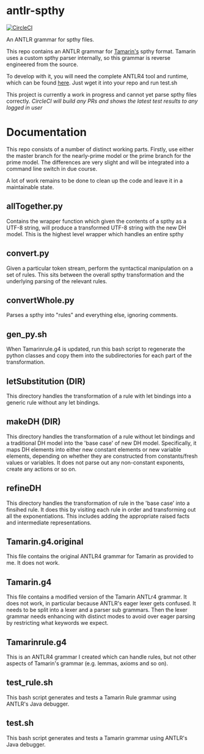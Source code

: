# antlr-spthy

[![CircleCI](https://circleci.com/gh/galadran/antlr-spthy.svg?style=svg)](https://circleci.com/gh/galadran/antlr-spthy)

An ANTLR grammar for spthy files. 

This repo contains an ANTLR grammar for [Tamarin's](https://tamarin-prover.github.io/) spthy format. Tamarin uses a custom spthy parser internally, so this grammar is reverse engineered from the source. 

To develop with it, you will need the complete ANTLR4 tool and runtime, which can be found [here](https://www.antlr.org/download/antlr-4.7.2-complete.jar). Just wget it into your repo and run test.sh

This project is currently a work in progress and cannot yet parse spthy files correctly. *CircleCI will build any PRs and shows the latest test results to any logged in user*

# Documentation 

This repo consists of a number of distinct working parts. Firstly, use either the master branch for the nearly-prime model or the prime branch for the prime model. The differences are very slight and will be integrated into a command line switch in due course. 

A lot of work remains to be done to clean up the code and leave it in a maintainable state.

## allTogether.py

Contains the wrapper function which given the contents of a spthy as a UTF-8 string, will produce a transformed UTF-8 string with the new DH model. This is the highest level wrapper which handles an entire spthy

## convert.py

Given a particular token stream, perform the syntactical manipulation on a set of rules. This sits between the overall spthy transformation and the underlying parsing of the relevant rules. 

## convertWhole.py

Parses a spthy into "rules" and everything else, ignoring comments. 

## gen_py.sh

When Tamarinrule.g4 is updated, run this bash script to regenerate the python classes and copy them into the subdirectories for each part of the transformation. 

## letSubstitution (DIR)

This directory handles the transformation of a rule with let bindings into a generic rule without any let bindings. 

## makeDH (DIR)

This directory handles the transformation of a rule without let bindings and a traditional DH model into the 'base case' of new DH model. Specifically, it maps DH elements into either new constant elements or new variable elements, depending on whether they are constructed from constants/fresh values or variables. It does not parse out any non-constant exponents, create any actions or so on. 

## refineDH

This directory handles the transformation of rule in the 'base case' into a finsihed rule. It does this by visiting each rule in order and transforming out all the exponentiations. This includes adding the appropriate raised facts and intermediate representations. 

## Tamarin.g4.original

This file contains the original ANTLR4 grammar for Tamarin as provided to me. It does not work.

## Tamarin.g4

This file contains a modified version of the Tamarin ANTLr4 grammar. It does not work, in particular because ANTLR's eager lexer gets confused. It needs to be split into a lexer and a parser sub grammars. Then the lexer grammar needs enhancing with distinct modes to avoid over eager parsing by restricting what keywords we expect. 

## Tamarinrule.g4

This is an ANTLR4 grammar I created which can handle rules, but not other aspects of Tamarin's grammar (e.g. lemmas, axioms and so on). 

## test_rule.sh

This bash script generates and tests a Tamarin Rule grammar using ANTLR's Java debugger. 

## test.sh

This bash script generates and tests a Tamarin grammar using ANTLR's Java debugger.